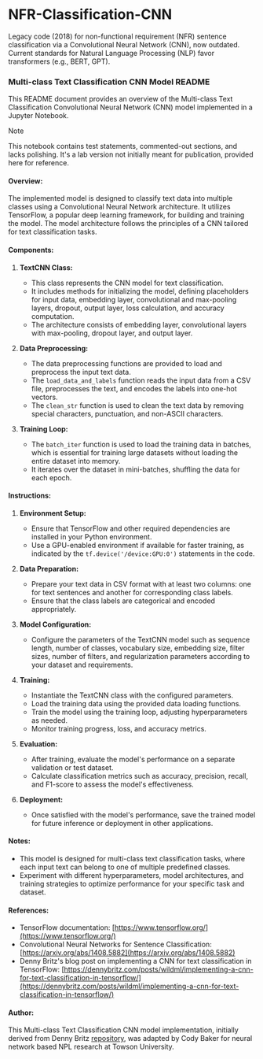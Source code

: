 # NFR-Classification-CNN
Legacy code (2018) for non-functional requirement (NFR) sentence classification via a Convolutional Neural Network (CNN), now outdated. Current standards for Natural Language Processing (NLP) favor transformers (e.g., BERT, GPT).

### Multi-class Text Classification CNN Model README

This README document provides an overview of the Multi-class Text Classification Convolutional Neural Network (CNN) model implemented in a Jupyter Notebook.

> [!NOTE]
> This notebook contains test statements, commented-out sections, and lacks polishing. It's a lab version not initially meant for publication, provided here for reference.

#### Overview:

The implemented model is designed to classify text data into multiple classes using a Convolutional Neural Network architecture. It utilizes TensorFlow, a popular deep learning framework, for building and training the model. The model architecture follows the principles of a CNN tailored for text classification tasks.

#### Components:

1. **TextCNN Class:**
    - This class represents the CNN model for text classification.
    - It includes methods for initializing the model, defining placeholders for input data, embedding layer, convolutional and max-pooling layers, dropout, output layer, loss calculation, and accuracy computation.
    - The architecture consists of embedding layer, convolutional layers with max-pooling, dropout layer, and output layer.

2. **Data Preprocessing:**
    - The data preprocessing functions are provided to load and preprocess the input text data.
    - The `load_data_and_labels` function reads the input data from a CSV file, preprocesses the text, and encodes the labels into one-hot vectors.
    - The `clean_str` function is used to clean the text data by removing special characters, punctuation, and non-ASCII characters.

3. **Training Loop:**
    - The `batch_iter` function is used to load the training data in batches, which is essential for training large datasets without loading the entire dataset into memory.
    - It iterates over the dataset in mini-batches, shuffling the data for each epoch.

#### Instructions:

1. **Environment Setup:**
    - Ensure that TensorFlow and other required dependencies are installed in your Python environment.
    - Use a GPU-enabled environment if available for faster training, as indicated by the `tf.device('/device:GPU:0')` statements in the code.

2. **Data Preparation:**
    - Prepare your text data in CSV format with at least two columns: one for text sentences and another for corresponding class labels.
    - Ensure that the class labels are categorical and encoded appropriately.

3. **Model Configuration:**
    - Configure the parameters of the TextCNN model such as sequence length, number of classes, vocabulary size, embedding size, filter sizes, number of filters, and regularization parameters according to your dataset and requirements.

4. **Training:**
    - Instantiate the TextCNN class with the configured parameters.
    - Load the training data using the provided data loading functions.
    - Train the model using the training loop, adjusting hyperparameters as needed.
    - Monitor training progress, loss, and accuracy metrics.

5. **Evaluation:**
    - After training, evaluate the model's performance on a separate validation or test dataset.
    - Calculate classification metrics such as accuracy, precision, recall, and F1-score to assess the model's effectiveness.

6. **Deployment:**
    - Once satisfied with the model's performance, save the trained model for future inference or deployment in other applications.

#### Notes:

- This model is designed for multi-class text classification tasks, where each input text can belong to one of multiple predefined classes.
- Experiment with different hyperparameters, model architectures, and training strategies to optimize performance for your specific task and dataset.

#### References:

- TensorFlow documentation: [https://www.tensorflow.org/](https://www.tensorflow.org/)
- Convolutional Neural Networks for Sentence Classification: [https://arxiv.org/abs/1408.5882](https://arxiv.org/abs/1408.5882)
- Denny Britz's blog post on implementing a CNN for text classification in TensorFlow: [https://dennybritz.com/posts/wildml/implementing-a-cnn-for-text-classification-in-tensorflow/](https://dennybritz.com/posts/wildml/implementing-a-cnn-for-text-classification-in-tensorflow/)

#### Author:

This Multi-class Text Classification CNN model implementation, initially derived from Denny Britz [repository](https://github.com/dennybritz/cnn-text-classification-tf), was adapted by Cody Baker for neural network based NPL research at Towson University.
